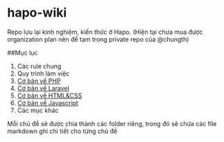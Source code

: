 # hapo-wiki

Repo lưu lại kinh nghiệm, kiến thức ở Hapo. 
(Hiện tại chưa mua được organization plan nên để tạm trong private repo của @chungth) 

##Mục lục
1. Các rule chung
2. Quy trình làm việc
3. [Cơ bản về PHP](php.md)
3. [Cơ bản về Laravel](laravel.md) 
4. [Cơ bản về HTML&CSS](css.md)
5. [Cơ bản về Javascript](javscript.md) 
6. Các mục khác

Mỗi chủ đề sẽ được chia thành các folder riêng, trong đó sẽ chứa các file markdown ghi chi tiết cho từng chủ đề
